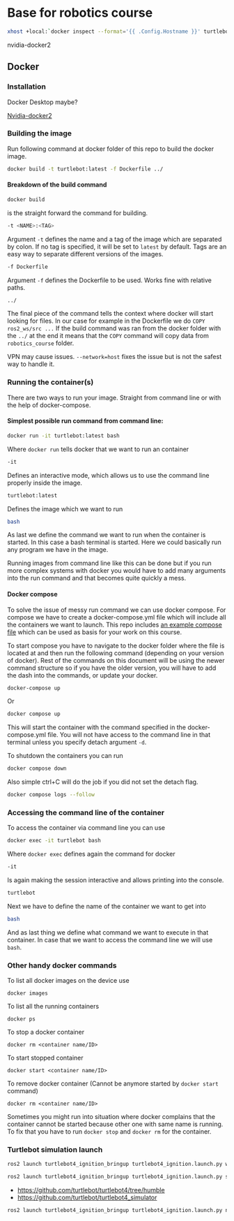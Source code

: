 # Base for robotics course


``` bash
xhost +local:`docker inspect --format='{{ .Config.Hostname }}' turtlebot`
```

nvidia-docker2







## Docker

### Installation
Docker Desktop maybe?


[Nvidia-docker2](https://docs.nvidia.com/datacenter/cloud-native/container-toolkit/latest/install-guide.html#setting-up-nvidia-container-toolkit)



### Building the image

Run following command at docker folder of this repo to build the docker image.

``` bash
docker build -t turtlebot:latest -f Dockerfile ../
```

#### Breakdown of the build command

``` bash
docker build
```

is the straight forward the command for building.

``` bash
-t <NAME>:<TAG>
```

Argument `-t` defines the name and a tag of the image which are separated by colon. If no tag is specified, it will be set to `latest` by default. Tags are an easy way to separate different versions of the images.

``` bash
-f Dockerfile
```

Argument `-f` defines the Dockerfile to be used. Works fine with relative paths.

``` bash
../
```

The final piece of the command tells the context where docker will start looking for files. In our case for example in the Dockerfile we do `COPY ros2_ws/src ...` If the build command was ran from the docker folder with the `../` at the end it means that the `COPY` command will copy data from `robotics_course` folder.


VPN may cause issues. `--network=host` fixes the issue but is not the safest way to handle it.

### Running the container(s)

There are two ways to run your image. Straight from command line or with the help of docker-compose.

#### Simplest possible run command from command line:

``` bash
docker run -it turtlebot:latest bash
```

Where `docker run` tells docker that we want to run an container

``` bash
-it
```
Defines an interactive mode, which allows us to use the command line properly inside the image.

``` bash
turtlebot:latest
```
Defines the image which we want to run

``` bash
bash
```
As last we define the command we want to run when the container is started. In this case a bash terminal is started. Here we could basically run any program we have in the image.

Running images from command line like this can be done but if you run more complex systems with docker you would have to add many arguments into the run command and that becomes quite quickly a mess.

#### Docker compose

To solve the issue of messy run command we can use docker compose. For compose we have to create a docker-compose.yml file which will include all the containers we want to launch. This repo includes [an example compose file](docker/docker-compose.yml) which can be used as basis for your work on this course.

To start compose you have to navigate to the docker folder where the file is located at and then run the following command (depending on your version of docker). Rest of the commands on this document will be using the newer command structure so if you have the older version, you will have to add the dash into the commands, or update your docker.

``` bash
docker-compose up
```
Or 
``` bash
docker compose up
```

This will start the container with the command specified in the docker-compose.yml file. You will not have access to the command line in that terminal unless you specify detach argument `-d`.

To shutdown the containers you can run 
``` bash
docker compose down
```
Also simple ctrl+C will do the job if you did not set the detach flag.


``` bash
docker compose logs --follow
```

### Accessing the command line of the container

To access the container via command line you can use
``` bash
docker exec -it turtlebot bash
```

Where `docker exec` defines again the command for docker

``` bash
-it
```
Is again making the session interactive and allows printing into the console.

``` bash
turtlebot
```
Next we have to define the name of the container we want to get into

``` bash
bash
```
And as last thing we define what command we want to execute in that container. In case that we want to access the command line we will use `bash`. 

### Other handy docker commands

To list all docker images on the device use

```
docker images
```

To list all the running containers

```
docker ps
```

To stop a docker container

```
docker rm <container name/ID>
```

To start stopped container

```
docker start <container name/ID>
```

To remove docker container (Cannot be anymore started by `docker start` command)

```
docker rm <container name/ID>
```


Sometimes you might run into situation where docker complains that the container cannot be started because other one with same name is running. To fix that you have to run `docker stop` and `docker rm` for the container.



### Turtlebot simulation launch

``` bash
ros2 launch turtlebot4_ignition_bringup turtlebot4_ignition.launch.py world:=maze
```


``` bash
ros2 launch turtlebot4_ignition_bringup turtlebot4_ignition.launch.py slam:=true nav:=true world:=maze
```




- https://github.com/turtlebot/turtlebot4/tree/humble
- https://github.com/turtlebot/turtlebot4_simulator



``` bash
ros2 launch turtlebot4_ignition_bringup turtlebot4_ignition.launch.py nav2:=true world:=maze map:=/maze.yaml localization:=true rviz:=true
```


